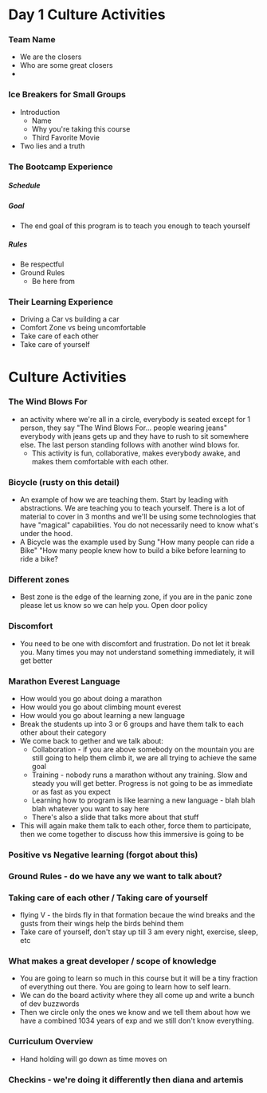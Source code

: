 # Day 1 Culture Activities

### Team Name 

* We are the closers
* Who are some great closers
* 

### Ice Breakers for Small Groups

* Introduction
	* Name
	* Why you're taking this course
	* Third Favorite Movie
* Two lies and a truth



### The Bootcamp Experience


##### Schedule

##### Goal

* The end goal of this program is to teach you enough to teach yourself

##### Rules

* Be respectful
* Ground Rules
	* Be here from


### Their Learning Experience

* Driving a Car vs building a car
* Comfort Zone vs being uncomfortable
* Take care of each other
* Take care of yourself



# Culture Activities

### The Wind Blows For

* an activity where we're all in a circle, everybody is seated except for 1 person, they say "The Wind Blows For... people wearing jeans" everybody with jeans gets up and they have to rush to sit somewhere else. The last person standing follows with another wind blows for. 
	* This activity is fun, collaborative, makes everybody awake, and makes them comfortable with each other. 

### Bicycle (rusty on this detail)

* An example of how we are teaching them. Start by leading with abstractions. We are teaching you to teach yourself. There is a lot of material to cover in 3 months and we'll be using some technologies that have "magical" capabilities. You do not necessarily need to know what's under the hood. 
* A Bicycle was the example used by Sung "How many people can ride a Bike" "How many people knew how to build a bike before learning to ride a bike? 

### Different zones

* Best zone is the edge of the learning zone, if you are in the panic zone please let us know so we can help you. Open door policy

### Discomfort

* You need to be one with discomfort and frustration. Do not let it break you. Many times you may not understand something immediately, it will get better

### Marathon Everest Language

* How would you go about doing a marathon
* How would you go about climbing mount everest
* How would you go about learning a new language
* Break the students up into 3 or 6 groups and have them talk to each other about their category
* We come back to gether and we talk about:
	* Collaboration - if you are above somebody on the mountain you are still going to help them climb it, we are all trying to achieve the same goal
	* Training - nobody runs a marathon without any training. Slow and steady you will get better. Progress is not going to be as immediate or as fast as you expect
	* Learning how to program is like learning a new language - blah blah blah whatever you want to say here
	* There's also a slide that talks more about that stuff
* This will again make them talk to each other, force them to participate, then we come together to discuss how this immersive is going to be

### Positive vs Negative learning (forgot about this)

### Ground Rules - do we have any we want to talk about?

### Taking care of each other / Taking care of yourself

* flying V - the birds fly in that formation becaue the wind breaks and the gusts from their wings help the birds behind them
* Take care of yourself, don't stay up till 3 am every night, exercise, sleep, etc

### What makes a great developer / scope of knowledge

* You are going to learn so much in this course but it will be a tiny fraction of everything out there. You are going to learn how to self learn. 
* We can do the board activity where they all come up and write a bunch of dev buzzwords
* Then we circle only the ones we know and we tell them about how we have a combined 1034 years of exp and we still don't know everything. 

### Curriculum Overview

* Hand holding will go down as time moves on

### Checkins - we're doing it differently then diana and artemis










